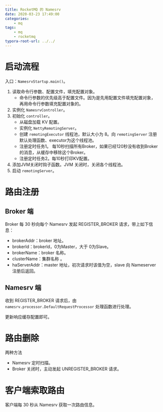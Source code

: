 ```yaml
---
title: RocketMQ 的 Namesrv
date: 2020-03-23 17:49:00
categories:
	- mq
tags:
	- mq
	- rocketmq
typora-root-url: ../../
---
```


# 启动流程

入口：`NamesrvStartup.main()`。

1. 读取命令行参数、配置文件，填充配置对象。
   - 命令行参数的优先级高于配置文件。因为是先用配置文件填充配置对象，再用命令行参数填充配置对象的。
2. 实例化 `NamesrvController`。
3. 初始化 `controller`。
   - 从磁盘加载 KV 配置。
   - 实例化 `NettyRemotingServer`。
   - 创建 `remotingExecutor` 线程池，默认大小为 8。向 `remotingServer` 注册默认处理函数、executor为这个线程池。
   - 注册定时任务1。 每10秒扫描所有Broker，如果已经120秒没有收到Broker的消息，从缓存中移除这个Broker。
   - 注册定时任务2。每10秒打印KV配置。
4. 添加JVM关闭时钩子函数。JVM 关闭时，关闭各个线程池。
5. 启动 `remotingServer`。

# 路由注册

## Broker 端

Broker 每 30 秒向每个 Namesrv 发起 REGISTER_BROKER 请求，带上如下信息：

- brokerAddr：broker 地址。 
- brokerId：brokerld，0为Master，大于 0为Slave。
- brokerName：broker 名称。
- clusterName：集群名称 。
- haServerAddr：master 地址，初次请求时该值为空，slave 向 Nameserver 注册后返回。

## Namesrv 端

收到 REGISTER_BROKER 请求后，由 `namesrv.processor.DefaultRequestProcessor` 处理函数进行处理。

更新响应缓存配置即可。

# 路由删除

两种方法

- Namesrv 定时扫描。
- Broker 关闭时，主动发起 UNREGISTER_BROKER 请求。

# 客户端索取路由

客户端每 30 秒从 Namesrv 获取一次路由信息。